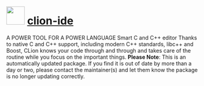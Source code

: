 ﻿# <img src="https://cdn.rawgit.com/mkevenaar/chocolatey-packages/master/icons/clion-ide.png" width="48" height="48"/> [clion-ide](https://chocolatey.org/packages/clion-ide)

A POWER TOOL FOR A POWER LANGUAGE
Smart C and C++ editor
Thanks to native C and C++ support, including modern C++ standards, libc++ and Boost, CLion knows your code through and through and takes care of the routine while you focus on the important things.
**Please Note**: This is an automatically updated package. If you find it is
out of date by more than a day or two, please contact the maintainer(s) and
let them know the package is no longer updating correctly.

